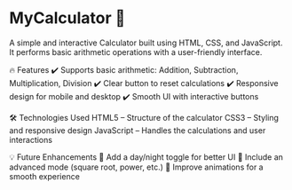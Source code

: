 # MyCalculator 🧮
A simple and interactive Calculator built using HTML, CSS, and JavaScript. It performs basic arithmetic operations with a user-friendly interface.

🔥 Features
✔️ Supports basic arithmetic: Addition, Subtraction, Multiplication, Division
✔️ Clear button to reset calculations
✔️ Responsive design for mobile and desktop
✔️ Smooth UI with interactive buttons

🛠️ Technologies Used
HTML5 – Structure of the calculator
CSS3 – Styling and responsive design
JavaScript – Handles the calculations and user interactions

💡 Future Enhancements
🚀 Add a day/night toggle for better UI
🚀 Include an advanced mode (square root, power, etc.)
🚀 Improve animations for a smooth experience
